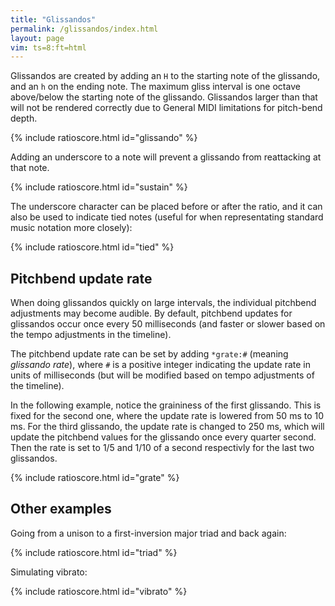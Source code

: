 ```yaml
---
title: "Glissandos"
permalink: /glissandos/index.html
layout: page
vim: ts=8:ft=html
---
```


Glissandos are created by adding an `H` to the starting note of the
glissando, and an `h` on the ending note.  The maximum gliss interval
is one octave above/below the starting note of the glissando.  Glissandos
larger than that will not be rendered correctly due to General MIDI limitations
for pitch-bend depth.

{% include ratioscore.html id="glissando" %}
<script type="application/x-ratioscore" id="glissando">
**dtime	**ratio
*	*Iclars
*	*ref:C4
2	3/2H
1	4/3
2	3/2h
*-	*-
</script>


Adding an underscore to a note will prevent a glissando
from reattacking at that note.

{% include ratioscore.html id="sustain" %}
<script type="application/x-ratioscore" id="sustain">
**dtime	**ratio
*	*Iclars
*	*ref:C4
2	3/2H
1	_4/3
2	_3/2h
*-	*-
</script>

The underscore character can be placed before or after the ratio, and it can
also be used to indicate tied notes (useful for when representating standard
music notation more closely):

{% include ratioscore.html id="tied" %}
<script type="application/x-ratioscore" id="tied">
**dtime	**ratio	**ratio
*	*Iclars	*Ikoto
*	*ref:C4	*ref:C4
1	5/4	11/5
1	5/4_	11/5
1	5/4_	11/5
1	5/4_	11/5
*-	*-	*-
</script>


<h2 data-sidebar="Pitchbend"> Pitchbend update rate </h2>

When doing glissandos quickly on large intervals, the individual
pitchbend adjustments may become audible.  By default, pitchbend
updates for glissandos occur once every 50 milliseconds (and faster
or slower based on the tempo adjustments in the timeline).

The pitchbend update rate can be set by adding `*grate:#` (meaning
<i>glissando rate</i>), where `#` is a positive integer indicating
the update rate in units of milliseconds (but will be modified based
on tempo adjustments of the timeline).

In the following example, notice the graininess of the first
glissando.  This is fixed for the second one, where the update rate
is lowered from 50 ms to 10 ms.  For the third glissando, the update
rate is changed to 250 ms, which will update the pitchbend values
for the glissando once every quarter second.  Then the rate is set
to 1/5 and 1/10 of a second respectivly for the last two glissandos.


{% include ratioscore.html id="grate" %}
<script type="application/x-ratioscore" id="grate">
**dtime	**ratio
*	*Iclars
*	*ref:C4
1	1H
1	_2h
1	0
*	*grate:10
1	1H
1	_2h
1	0
*	*grate:250
1	1H
1	_2h
1	0
*	*grate:200
1	1H
1	_2h
1	0
*	*grate:100
1	1H
1	_2h
*-	*-
</script>


<h2 data-sidebar="Examples"> Other examples </h2>

Going from a unison to a first-inversion major triad and back again:

{% include ratioscore.html id="triad" %}
<script type="application/x-ratioscore" id="triad">
**dtime	**ratio	**ratio	**ratio
*	*I#71	*I#71	*I#71
*	*ref:C4	*ref:C4	*ref:C4
9	1H	1H	1H
1	3/2_	5/4_	2_
8	3/2_	5/4_	2_
1	1h_	1h_	1h_
*-	*-	*-	*-
</script>

Simulating vibrato:

{% include ratioscore.html id="vibrato" %}
<script type="application/x-ratioscore" id="vibrato">
**dtime	**ratio
*MM500	*I#71
*	*ref:C2
1	9H
1	10_
1	9_
1	10_
1	9_
1	10_
1	9_
1	10_
1	9_
1	10_
1	9_
1	10_
1	9_
1	10_
1	9_
1	10_
1	9_
1	10_
1	9_
1	10_
1	9_
1	10_
1	9_
1	10_
1	9_
1	10_
1	9_
1	10_
1	9_
1	10_
1	9_
1	10_
1	9_
1	10h_
*-	*-

</script>



